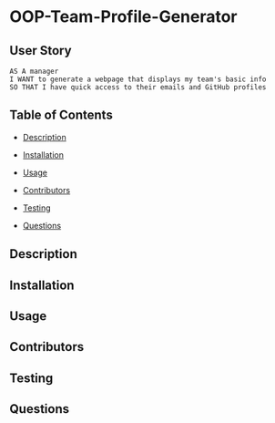 # OOP-Team-Profile-Generator

## User Story
```
AS A manager
I WANT to generate a webpage that displays my team's basic info
SO THAT I have quick access to their emails and GitHub profiles
```
 ## Table of Contents
- [Description](#description)

- [Installation](#installation)

- [Usage](#usage)

- [Contributors](#contributors)

- [Testing](#testing)

- [Questions](#questions)


## Description 

## Installation

## Usage 

## Contributors 

## Testing 

## Questions